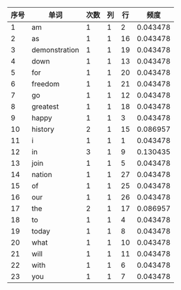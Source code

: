 |序号	|单词	|次数	|列	|行	|频度	|
|-|---|-|-|-|--|
| 1	|am	|1	|1	|2	|0.043478	|
| 2	|as	|1	|1	|16	|0.043478	|
| 3	|demonstration	|1	|1	|19	|0.043478	|
| 4	|down	|1	|1	|13	|0.043478	|
| 5	|for	|1	|1	|20	|0.043478	|
| 6	|freedom	|1	|1	|21	|0.043478	|
| 7	|go	|1	|1	|12	|0.043478	|
| 8	|greatest	|1	|1	|18	|0.043478	|
| 9	|happy	|1	|1	|3	|0.043478	|
|10	|history	|2	|1	|15	|0.086957	|
|11	|i	|1	|1	|1	|0.043478	|
|12	|in	|3	|1	|9	|0.130435	|
|13	|join	|1	|1	|5	|0.043478	|
|14	|nation	|1	|1	|27	|0.043478	|
|15	|of	|1	|1	|25	|0.043478	|
|16	|our	|1	|1	|26	|0.043478	|
|17	|the	|2	|1	|17	|0.086957	|
|18	|to	|1	|1	|4	|0.043478	|
|19	|today	|1	|1	|8	|0.043478	|
|20	|what	|1	|1	|10	|0.043478	|
|21	|will	|1	|1	|11	|0.043478	|
|22	|with	|1	|1	|6	|0.043478	|
|23	|you	|1	|1	|7	|0.043478	|
